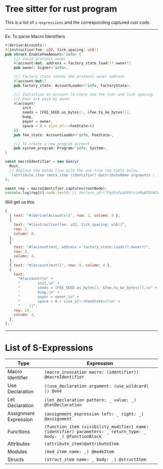 # Tree sitter for rust program

This is a list of `s-expressions` and the corresponding captured rust code.

---

Ex. To parse Macro Identifiers

```rust
#[derive(Accounts)]
#[instruction(fee: u32, tick_spacing: u16)]
pub struct EnableFeeAmount<'info> {
    /// Valid protocol owner
    #[account(mut, address = factory_state.load()?.owner)]
    pub owner: Signer<'info>,

    /// Factory state stores the protocol owner address
    #[account(mut)]
    pub factory_state: AccountLoader<'info, FactoryState>,

    /// Initialize an account to store new fee tier and tick spacing
    /// Fees are paid by owner
    #[account(
        init,
        seeds = [FEE_SEED.as_bytes(), &fee.to_be_bytes()],
        bump,
        payer = owner,
        space = 8 + size_of::<FeeState>()
    )]
    pub fee_state: AccountLoader<'info, FeeState>,

    /// To create a new program account
    pub system_program: Program<'info, System>,
}
```

```js
const macroIdentifier = new Query(
  Rust,
  // Replace the below line with the one from the table below
  `(attribute_item (meta_item (identifier) @attributeName arguments : _ @attributeArgs))@attributeItem`
);

const rep = macroIdentifier.captures(rootNode);
console.log(rep[0].node.text); // declare_id!("Fg6PaFpoGXkYsidMpWTK6W2BeZ7FEfcYkg476zPFsLnS")
```

Will get us this

```js
[
  { text: "#[derive(Accounts)]", row: 1, column: 0 },
  {
    text: "#[instruction(fee: u32, tick_spacing: u16)]",
    row: 2,
    column: 0,
  },
  {
    text: "#[account(mut, address = factory_state.load()?.owner)]",
    row: 5,
    column: 4,
  },
  { text: "#[account(mut)]", row: 9, column: 4 },
  {
    text:
      "#[account(\n" +
      "        init,\n" +
      "        seeds = [FEE_SEED.as_bytes(), &fee.to_be_bytes()],\n" +
      "        bump,\n" +
      "        payer = owner,\n" +
      "        space = 8 + size_of::<FeeState>()\n" +
      "    )]",
    row: 14,
    column: 4,
  },
];
```

---

# List of S-Expressions

| Type                  | Expression                                                                                                     |
| --------------------- | -------------------------------------------------------------------------------------------------------------- |
| Macro Identifier      | `(macro_invocation macro: (identifier)) @macroIdentifier`                                                      |
| Use Declaration       | `((use_declaration argument: (use_wildcard) )) @use`                                                           |
| Let Declaration       | `(let_declaration pattern: _ value: _) @letDeclaration`                                                        |
| Assignment Expression | `(assignment_expression left: _ right: _) @assignment`                                                         |
| Functions             | `(function_item (visibility_modifier) name: (identifier) parameters: _ return_type: _ body: _) @functionBlock` |
| Attributes            | `(attribute_item)@attributeItem`                                                                               |
| Modules               | `(mod_item name: _) @modeItem`                                                                                 |
| Structs               | `(struct_item name: _ body: _) @structItem`                                                                    |

